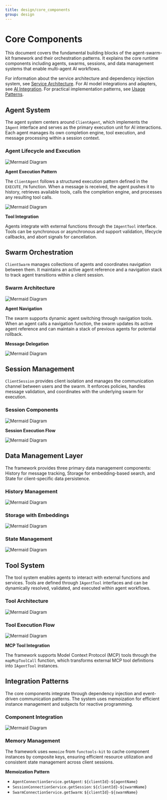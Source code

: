 ```yaml
---
title: design/core_components
group: design
---
```


# Core Components

This document covers the fundamental building blocks of the agent-swarm-kit framework and their orchestration patterns. It explains the core runtime components including agents, swarms, sessions, and data management systems that enable multi-agent AI workflows.

For information about the service architecture and dependency injection system, see [Service Architecture](#3). For AI model integrations and adapters, see [AI Integration](#4). For practical implementation patterns, see [Usage Patterns](#5).

## Agent System

The agent system centers around `ClientAgent`, which implements the `IAgent` interface and serves as the primary execution unit for AI interactions. Each agent manages its own completion engine, tool execution, and message processing within a session context.

### Agent Lifecycle and Execution

![Mermaid Diagram](./diagrams\2_Core_Components_0.svg)

**Agent Execution Pattern**

The `ClientAgent` follows a structured execution pattern defined in the `EXECUTE_FN` function. When a message is received, the agent pushes it to history, retrieves available tools, calls the completion engine, and processes any resulting tool calls.

![Mermaid Diagram](./diagrams\2_Core_Components_1.svg)

**Tool Integration**

Agents integrate with external functions through the `IAgentTool` interface. Tools can be synchronous or asynchronous and support validation, lifecycle callbacks, and abort signals for cancellation.

## Swarm Orchestration

`ClientSwarm` manages collections of agents and coordinates navigation between them. It maintains an active agent reference and a navigation stack to track agent transitions within a client session.

### Swarm Architecture

![Mermaid Diagram](./diagrams\2_Core_Components_2.svg)

**Agent Navigation**

The swarm supports dynamic agent switching through navigation tools. When an agent calls a navigation function, the swarm updates its active agent reference and can maintain a stack of previous agents for potential rollback.

**Message Delegation**

![Mermaid Diagram](./diagrams\2_Core_Components_3.svg)

## Session Management

`ClientSession` provides client isolation and manages the communication channel between users and the swarm. It enforces policies, handles message validation, and coordinates with the underlying swarm for execution.

### Session Components

![Mermaid Diagram](./diagrams\2_Core_Components_4.svg)

**Session Execution Flow**

![Mermaid Diagram](./diagrams\2_Core_Components_5.svg)

## Data Management Layer

The framework provides three primary data management components: History for message tracking, Storage for embedding-based search, and State for client-specific data persistence.

### History Management

![Mermaid Diagram](./diagrams\2_Core_Components_6.svg)

### Storage with Embeddings

![Mermaid Diagram](./diagrams\2_Core_Components_7.svg)

### State Management

![Mermaid Diagram](./diagrams\2_Core_Components_8.svg)

## Tool System

The tool system enables agents to interact with external functions and services. Tools are defined through `IAgentTool` interfaces and can be dynamically resolved, validated, and executed within agent workflows.

### Tool Architecture

![Mermaid Diagram](./diagrams\2_Core_Components_9.svg)

### Tool Execution Flow

![Mermaid Diagram](./diagrams\2_Core_Components_10.svg)

**MCP Tool Integration**

The framework supports Model Context Protocol (MCP) tools through the `mapMcpToolCall` function, which transforms external MCP tool definitions into `IAgentTool` instances.

## Integration Patterns

The core components integrate through dependency injection and event-driven communication patterns. The system uses memoization for efficient instance management and subjects for reactive programming.

### Component Integration

![Mermaid Diagram](./diagrams\2_Core_Components_11.svg)

### Memory Management

The framework uses `memoize` from `functools-kit` to cache component instances by composite keys, ensuring efficient resource utilization and consistent state management across client sessions.

**Memoization Pattern**
- `AgentConnectionService.getAgent`: `${clientId}-${agentName}`
- `SessionConnectionService.getSession`: `${clientId}-${swarmName}`
- `SwarmConnectionService.getSwarm`: `${clientId}-${swarmName}`
